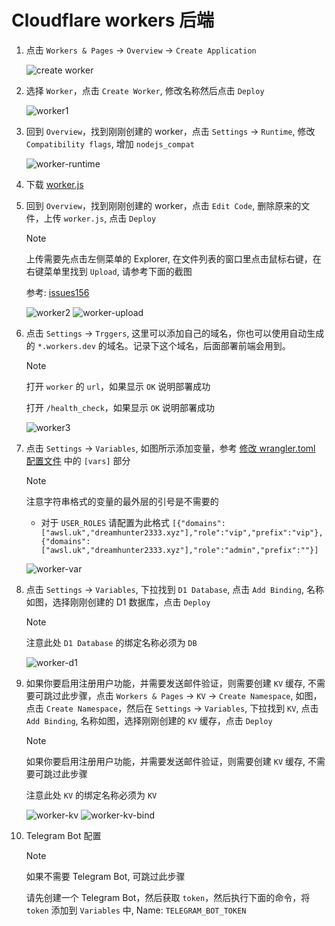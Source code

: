 # Cloudflare workers 后端

1. 点击 `Workers & Pages` -> `Overview` -> `Create Application`

    ![create worker](/ui_install/worker_home.png)

2. 选择 `Worker`，点击 `Create Worker`, 修改名称然后点击 `Deploy`

    ![worker1](/ui_install/worker-1.png)

3. 回到 `Overview`，找到刚刚创建的 worker，点击 `Settings` -> `Runtime`, 修改 `Compatibility flags`, 增加 `nodejs_compat`

    ![worker-runtime](/ui_install/worker-runtime.png)

4. 下载 [worker.js](https://github.com/dreamhunter2333/cloudflare_temp_email/releases/latest/download/worker.js)

5. 回到 `Overview`，找到刚刚创建的 worker，点击 `Edit Code`, 删除原来的文件，上传 `worker.js`, 点击 `Deploy`

    > [!NOTE]
    > 上传需要先点击左侧菜单的 Explorer,
    > 在文件列表的窗口里点击鼠标右键，在右键菜单里找到 `Upload`,
    > 请参考下面的截图
    >
    > 参考: [issues156](https://github.com/dreamhunter2333/cloudflare_temp_email/issues/156#issuecomment-2079453822)

    ![worker2](/ui_install/worker-2.png)
    ![worker-upload](/ui_install/worker-upload.png)

6. 点击 `Settings` -> `Trggers`, 这里可以添加自己的域名，你也可以使用自动生成的 `*.workers.dev` 的域名。记录下这个域名，后面部署前端会用到。

    > [!NOTE]
    > 打开 `worker` 的 `url`，如果显示 `OK` 说明部署成功
    >
    > 打开 `/health_check`，如果显示 `OK` 说明部署成功

    ![worker3](/ui_install/worker-3.png)

7. 点击 `Settings` -> `Variables`, 如图所示添加变量，参考 [修改 wrangler.toml 配置文件](/zh/guide/cli/worker.html#修改-wrangler-toml-配置文件) 中的 `[vars]` 部分

    > [!NOTE]
    > 注意字符串格式的变量的最外层的引号是不需要的
    >
    > - 对于 `USER_ROLES` 请配置为此格式 `[{"domains":["awsl.uk","dreamhunter2333.xyz"],"role":"vip","prefix":"vip"},{"domains":["awsl.uk","dreamhunter2333.xyz"],"role":"admin","prefix":""}]`

    ![worker-var](/ui_install/worker-var.png)

8. 点击 `Settings` -> `Variables`, 下拉找到 `D1 Database`, 点击 `Add Binding`, 名称如图，选择刚刚创建的 D1 数据库，点击 `Deploy`

    > [!NOTE]
    > 注意此处 `D1 Database` 的绑定名称必须为 `DB`

    ![worker-d1](/ui_install/worker-d1.png)

9. 如果你要启用注册用户功能，并需要发送邮件验证，则需要创建 `KV` 缓存, 不需要可跳过此步骤，点击 `Workers & Pages` -> `KV` -> `Create Namespace`, 如图，点击 `Create Namespace`，然后在 `Settings` -> `Variables`, 下拉找到 `KV`, 点击 `Add Binding`, 名称如图，选择刚刚创建的 `KV` 缓存，点击 `Deploy`

    > [!NOTE]
    > 如果你要启用注册用户功能，并需要发送邮件验证，则需要创建 `KV` 缓存, 不需要可跳过此步骤
    >
    > 注意此处 `KV` 的绑定名称必须为 `KV`

    ![worker-kv](/ui_install/worker-kv.png)
    ![worker-kv-bind](/ui_install/worker-kv-bind.png)

10. Telegram Bot 配置

    > [!NOTE]
    > 如果不需要 Telegram Bot, 可跳过此步骤

    请先创建一个 Telegram Bot，然后获取 `token`，然后执行下面的命令，将 `token` 添加到 `Variables` 中, Name: `TELEGRAM_BOT_TOKEN`
